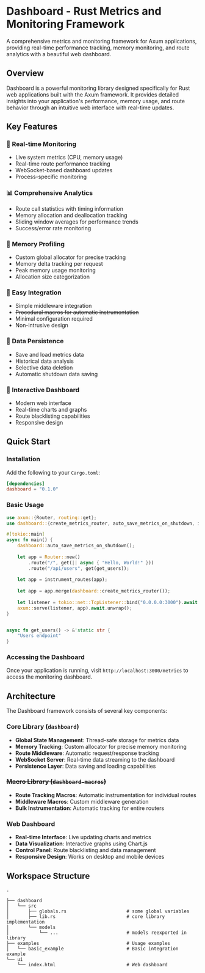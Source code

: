 # Dashboard - Rust Metrics and Monitoring Framework

A comprehensive metrics and monitoring framework for Axum applications, providing real-time performance tracking, memory monitoring, and route analytics with a beautiful web dashboard.

## Overview

Dashboard is a powerful monitoring library designed specifically for Rust web applications built with the Axum framework. It provides detailed insights into your application's performance, memory usage, and route behavior through an intuitive web interface with real-time updates.

## Key Features

### 🚀 Real-time Monitoring
- Live system metrics (CPU, memory usage)
- Real-time route performance tracking
- WebSocket-based dashboard updates
- Process-specific monitoring

### 📊 Comprehensive Analytics
- Route call statistics with timing information
- Memory allocation and deallocation tracking
- Sliding window averages for performance trends
- Success/error rate monitoring

### 🎯 Memory Profiling
- Custom global allocator for precise tracking
- Memory delta tracking per request
- Peak memory usage monitoring
- Allocation size categorization

### 🔧 Easy Integration
- Simple middleware integration
- ~~Procedural macros for automatic instrumentation~~
- Minimal configuration required
- Non-intrusive design

### 💾 Data Persistence
- Save and load metrics data
- Historical data analysis
- Selective data deletion
- Automatic shutdown data saving

### 🎨 Interactive Dashboard
- Modern web interface
- Real-time charts and graphs
- Route blacklisting capabilities
- Responsive design

## Quick Start

### Installation

Add the following to your `Cargo.toml`:

```toml
[dependencies]
dashboard = "0.1.0"
```

### Basic Usage

```rust
use axum::{Router, routing::get};
use dashboard::{create_metrics_router, auto_save_metrics_on_shutdown, instrument_routes};

#[tokio::main]
async fn main() {
    dashboard::auto_save_metrics_on_shutdown();
    
    let app = Router::new()
        .route("/", get(|| async { "Hello, World!" }))
        .route("/api/users", get(get_users));
    
    let app = instrument_routes(app);
    
    let app = app.merge(dashboard::create_metrics_router());
    
    let listener = tokio::net::TcpListener::bind("0.0.0.0:3000").await.unwrap();
    axum::serve(listener, app).await.unwrap();
}


async fn get_users() -> &'static str {
    "Users endpoint"
}
```

### Accessing the Dashboard

Once your application is running, visit `http://localhost:3000/metrics` to access the monitoring dashboard.

## Architecture

The Dashboard framework consists of several key components:

### Core Library (`dashboard`)
- **Global State Management**: Thread-safe storage for metrics data
- **Memory Tracking**: Custom allocator for precise memory monitoring
- **Route Middleware**: Automatic request/response tracking
- **WebSocket Server**: Real-time data streaming to the dashboard
- **Persistence Layer**: Data saving and loading capabilities

### ~~Macro Library (`dashboard-macros`)~~
- **Route Tracking Macros**: Automatic instrumentation for individual routes
- **Middleware Macros**: Custom middleware generation
- **Bulk Instrumentation**: Automatic tracking for entire routers

### Web Dashboard
- **Real-time Interface**: Live updating charts and metrics
- **Data Visualization**: Interactive graphs using Chart.js
- **Control Panel**: Route blacklisting and data management
- **Responsive Design**: Works on desktop and mobile devices

## Workspace Structure

```
.

├── dashboard
│   └── src
│       ├── globals.rs                      # some global variables
│       ├── lib.rs                          # core library implementation
│       └── models
│           └── ...                         # models reexported in library
├── examples                                # Usage examples
│   └── basic_example                       # Basic integration example
└── ui
    └── index.html                          # Web dashboard
```

